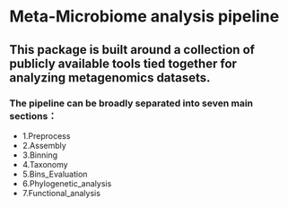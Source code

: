 # Meta-Microbiome analysis pipeline

## This package is built around a collection of publicly available tools tied together for analyzing metagenomics datasets.

### The pipeline can be broadly separated into seven main sections：
* 1.Preprocess
* 2.Assembly
* 3.Binning
* 4.Taxonomy
* 5.Bins_Evaluation
* 6.Phylogenetic_analysis
* 7.Functional_analysis


